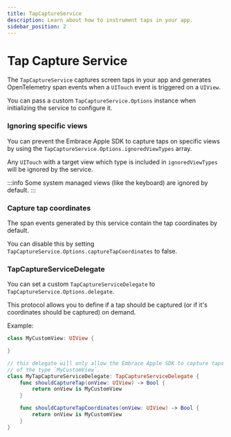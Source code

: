 ```yaml
---
title: TapCaptureService
description: Learn about how to instrument taps in your app.
sidebar_position: 2
---
```


# Tap Capture Service

The `TapCaptureService` captures screen taps in your app and generates OpenTelemetry span events when a `UITouch` event is triggered on a `UIView`.

You can pass a custom `TapCaptureService.Options` instance when initializing the service to configure it.

### Ignoring specific views

You can prevent the Embrace Apple SDK to capture taps on specific views by using the `TapCaptureService.Options.ignoredViewTypes` array.

Any `UITouch` with a target view which type is included in `ignoredViewTypes` will be ignored by the service.

:::info
Some system managed views (like the keyboard) are ignored by default.
:::

### Capture tap coordinates

The span events generated by this service contain the tap coordinates by default.

You can disable this by setting `TapCaptureService.Options.captureTapCoordinates` to false.

### TapCaptureServiceDelegate

You can set a custom `TapCaptureServiceDelegate` to `TapCaptureService.Options.delegate`.

This protocol allows you to define if a tap should be captured (or if it's coordinates should be captured) on demand.

Example:

```swift
class MyCustomView: UIView {

}

// this delegate will only allow the Embrace Apple SDK to capture taps done on views
// of the type `MyCustomView`.
class MyTapCaptureServiceDelegate: TapCaptureServiceDelegate {
    func shouldCaptureTap(onView: UIView) -> Bool {
        return onView is MyCustomView
    }

    func shouldCaptureTapCoordinates(onView: UIView) -> Bool {
        return onView is MyCustomView
    }
}